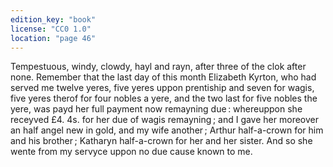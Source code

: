 ```yaml
---
edition_key: "book"
license: "CC0 1.0"
location: "page 46"
---
```

Tempestuous, windy,
clowdy, hayl and rayn, after three of the clok after none.
Remember that the last day of this month Elizabeth Kyrton, who
had served me twelve yeres, five yeres uppon prentiship and
seven for wagis, five yeres therof for four nobles a yere,
and the two last for five nobles the yere, was payd her full
payment now remayning due : whereuppon she receyved £4. 4s.
for her due of wagis remayning ; and I gave her moreover an half
angel new in gold, and my wife another ; Arthur half-a-crown for
him and his brother ; Katharyn half-a-crown for her and her sister.
And so she wente from my servyce uppon no due cause known
to me.
